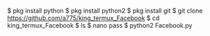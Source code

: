 
$ pkg install python
$ pkg install python2
$ pkg install git
$ git clone https://github.com/a775/king_termux_Facebook
$ cd king_termux_Facebook
$ ls
$ nano pass
$ python2 Facebook.py
